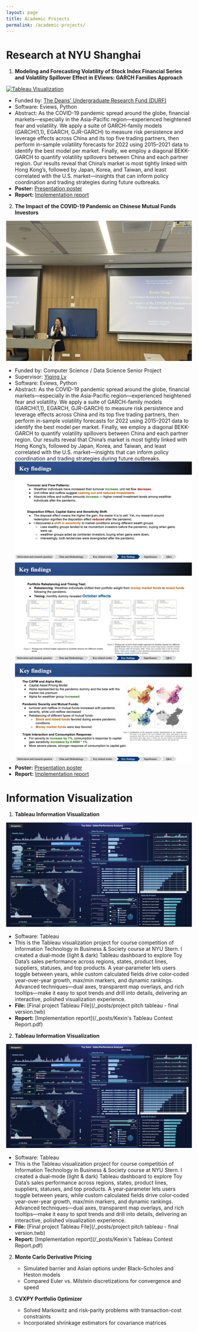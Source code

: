 ```yaml
---
layout: page
title: Academic Projects
permalink: /academic-projects/
---
```


<h1 id="project_overview">Research at NYU Shanghai</h1>

1. **Modeling and Forecasting Volatility of Stock Index Financial Series and Volatility Spillover Effect in EViews: GARCH Families Approach**

[![Tableau Visualization](/img/volatility.jpg)](/img/volatility.jpg)

   - Funded by: [The Deans' Undergraduate Research Fund (DURF)](https://shanghai.nyu.edu/content/deans-undergraduate-research-fund-durf)
   - Software: Eviews, Python
   - Abstract: As the COVID-19 pandemic spread around the globe, financial markets—especially in the Asia-Pacific region—experienced heightened fear and volatility. We apply a suite of GARCH-family models (GARCH(1,1), EGARCH, GJR-GARCH) to measure risk persistence and leverage effects across China and its top five trading partners, then perform in-sample volatility forecasts for 2022 using 2015–2021 data to identify the best model per market. Finally, we employ a diagonal BEKK-GARCH to quantify volatility spillovers between China and each partner region. Our results reveal that China’s market is most tightly linked with Hong Kong’s, followed by Japan, Korea, and Taiwan, and least correlated with the U.S. market—insights that can inform policy coordination and trading strategies during future outbreaks.
- **Poster:** [Presentation poster](/img/volatility.jpg)  
- **Report:** [Implementation report](/_posts/volatility_report.pdf)

2. **The Impact of the COVID-19 Pandemic on Chinese Mutual Funds Investors**

[![Capstine](/img/CapstonePre.jpg)](/img/CapstonePre.jpg)

   - Funded by: Computer Science / Data Science Senior Project
   - Supervisor: [Yiqing Lv](https://sites.google.com/site/yiqinglulv/home)
   - Software: Eviews, Python
   - Abstract: As the COVID-19 pandemic spread around the globe, financial markets—especially in the Asia-Pacific region—experienced heightened fear and volatility. We apply a suite of GARCH-family models (GARCH(1,1), EGARCH, GJR-GARCH) to measure risk persistence and leverage effects across China and its top five trading partners, then perform in-sample volatility forecasts for 2022 using 2015–2021 data to identify the best model per market. Finally, we employ a diagonal BEKK-GARCH to quantify volatility spillovers between China and each partner region. Our results reveal that China’s market is most tightly linked with Hong Kong’s, followed by Japan, Korea, and Taiwan, and least correlated with the U.S. market—insights that can inform policy coordination and trading strategies during future outbreaks.
[![Capstine](/img/keyfindings1.png)](/img/keyfindings1.jpg)
[![Capstine](/img/keyfindings2.png)](/img/keyfindings2.jpg)
[![Capstine](/img/keyfindings3.png)](/img/keyfindings3.jpg)
- **Poster:** [Presentation poster](/img/volatility.jpg)  
- **Report:** [Implementation report](/_posts/volatility_report.pdf)

<h1 id="project_overview">Information Visualization</h1>

1. **Tableau Information Visualization**

[![Tableau Visualization](/img/tableau.png)](/img/tableau.png)

   - Software: Tableau
   - This is the Tableau visualization project for course competition of Information Technology in Business & Society course at NYU Stern. I created a dual‐mode (light & dark) Tableau dashboard to explore Toy Data’s sales performance across regions, states, product lines, suppliers, statuses, and top products. A year‐parameter lets users toggle between years, while custom calculated fields drive color‐coded year-over-year growth, max/min markers, and dynamic rankings. Advanced techniques—dual axes, transparent map overlays, and rich tooltips—make it easy to spot trends and drill into details, delivering an interactive, polished visualization experience.
- **File:** [Final project Tableau File](/_posts/project pitch tableau - final version.twb)  
- **Report:** [Implementation report](/_posts/Kexin's Tableau Contest Report.pdf)

2. **Tableau Information Visualization**

[![Tableau Visualization](/img/tableau.png)](/img/tableau.png)

   - Software: Tableau
   - This is the Tableau visualization project for course competition of Information Technology in Business & Society course at NYU Stern. I created a dual‐mode (light & dark) Tableau dashboard to explore Toy Data’s sales performance across regions, states, product lines, suppliers, statuses, and top products. A year‐parameter lets users toggle between years, while custom calculated fields drive color‐coded year-over-year growth, max/min markers, and dynamic rankings. Advanced techniques—dual axes, transparent map overlays, and rich tooltips—make it easy to spot trends and drill into details, delivering an interactive, polished visualization experience.
- **File:** [Final project Tableau File](/_posts/project pitch tableau - final version.twb)  
- **Report:** [Implementation report](/_posts/Kexin's Tableau Contest Report.pdf)

2. **Monte Carlo Derivative Pricing**  
   - Simulated barrier and Asian options under Black–Scholes and Heston models  
   - Compared Euler vs. Milstein discretizations for convergence and speed

3. **CVXPY Portfolio Optimizer**  
   - Solved Markowitz and risk-parity problems with transaction-cost constraints  
   - Incorporated shrinkage estimators for covariance matrices
